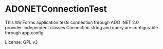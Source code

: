 ADONETConnectionTest
====================

This WinForms application tests connection through ADO .NET 2.0 provider-independent classes
Connection string and query are configurable through app.config

License: GPL v3
